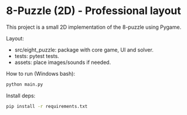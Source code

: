 # 8-Puzzle (2D) - Professional layout

This project is a small 2D implementation of the 8-puzzle using Pygame.

Layout:
- src/eight_puzzle: package with core game, UI and solver.
- tests: pytest tests.
- assets: place images/sounds if needed.

How to run (Windows bash):

```bash
python main.py
```

Install deps:

```bash
pip install -r requirements.txt
```
